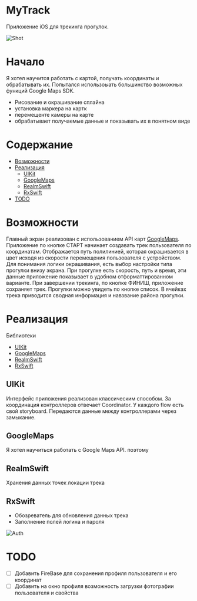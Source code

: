 # MyTrack
Приложение iOS для трекинга прогулок.

![Shot](https://github.com/DenDmitriev/MyTrack/assets/65191747/7fb86231-2bd7-4912-b588-ee9678f16d99)

# Начало
Я хотел научится работать с картой, получать координаты и обрабатывать их. Попытался использоыать большинство возможных функций Google Maps SDK.
  - Рисование и окрашивание сплайна
  - установка маркера на картк
  - перемещенте камеры на карте
  - обрабатывает получаемые данные и показывать их в понятном виде

# Содержание
- [Возможности](#возможности)
- [Реализация](#реализация)
  - [UIKit](#uikit)
  - [GoogleMaps](#googlemaps)
  - [RealmSwift](#realmswift)
  - [RxSwift](#rxswift)
- [TODO](#todo)

# Возможности
Главный экран реализован с использованием API карт [GoogleMaps](https://developers.google.com/maps). Приложение по кнопке СТАРТ начинает создавать трек пользователя по координатам. Отображается путь полилинией, которая окрашивается в цвет исходя из скорости перемещения пользователя с устройством. Для понимания логики окрашивания, есть выбор настройки типа прогулки внизу экрана. При прогулке есть скорость, путь и время, эти данные приложение показывает в удобном отформаттированном варианте. При завершении трекинга, по кнопке ФИНИШ, приложение сохраняет трек. Прогулки можно увидеть по кнопке список. В ячейках трека приводится сводная информация и навзвание района прогулки.

# Реализация
Библиотеки
- [UIKit](#uikit)
- [GoogleMaps](#googlemaps)
- [RealmSwift](#realmswift)
- [RxSwift](#rxswift)

## UIKit
Интерфейс приложения реализован классическим способом. За координация контроллеров отвечает Coordinator. У каждого flow есть свой storyboard. Передаются данные между контроллерами через замыкание.

## GoogleMaps
Я хотел научиться работать с Google Maps API. поэтому

## RealmSwift
Хранения данных точек локации трека

## RxSwift
 - Обозреватель для обновления данных трека
 - Заполнение полей логина и пароля

![Auth](https://github.com/DenDmitriev/MyTrack/assets/65191747/300a2d78-3fac-4b79-8d32-e5780cf12508)

# TODO
- [ ] Добавить FireBase для сохранения профиля пользователя и его координат
- [ ] Добавить на окно профиля возможность загрузки фотографии пользователя и свойства
